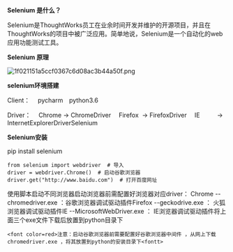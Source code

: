 **Selenium 是什么？**

Selenium是ThoughtWorks员工在业余时间开发并维护的开源项目，并且在ThoughtWorks的项目中被广泛应用。简单地说，Selenium是一个自动化的web应用功能测试工具。

**Selenium 原理**

![1f021151a5ccf0367c6d08ac3b44a50f.png](en-resource://database/1210:0)



**selenium环境搭建**


Client：　
pycharm　python3.6

Driver：　
Chrome  → ChromeDriver　
Firefox    → FirefoxDriver　
IE          → InternetExplorerDriverSelenium


**Selenium安装**

pip install selenium

```
from selenium import webdriver  # 导入
driver = webdriver.Chrome()  # 启动谷歌浏览器
driver.get("http://www.baidu.com")  # 打开百度网址
```


使用脚本启动不同浏览器启动浏览器前需配置好浏览器对应driver：
Chrome --chromedriver.exe ：谷歌浏览器调试驱动插件Firefox --geckodrive.exe ： 火狐浏览器调试驱动插件IE --MicrosoftWebDriver.exe ： IE浏览器调试驱动插件将上面三个exe文件下载后放置到python目录下

```
<font color=red>注意：启动谷歌浏览器前需要配置好谷歌浏览器中间件 ，从网上下载chromedriver.exe ，将其放置到python的安装目录下<fontt>
```
